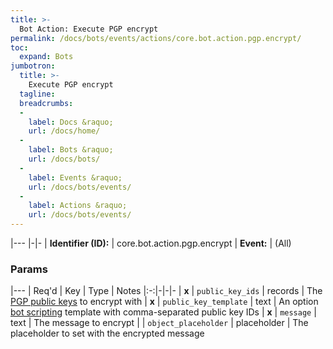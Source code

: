```yaml
---
title: >-
  Bot Action: Execute PGP encrypt
permalink: /docs/bots/events/actions/core.bot.action.pgp.encrypt/
toc:
  expand: Bots
jumbotron:
  title: >-
    Execute PGP encrypt
  tagline: 
  breadcrumbs:
  -
    label: Docs &raquo;
    url: /docs/home/
  -
    label: Bots &raquo;
    url: /docs/bots/
  -
    label: Events &raquo;
    url: /docs/bots/events/
  -
    label: Actions &raquo;
    url: /docs/bots/events/
---
```


|---
|-|-
| **Identifier (ID):** | core.bot.action.pgp.encrypt
| **Event:** | (All)

### Params

|---
| Req'd | Key | Type | Notes 
|:-:|-|-|-
| **x** | `public_key_ids` | records | The [PGP public keys](/docs/records/types/gpg_public_key/) to encrypt with
| **x** | `public_key_template` | text | An option [bot scripting](/docs/scripting/) template with comma-separated public key IDs
| **x** | `message` | text | The message to encrypt
|  | `object_placeholder` | placeholder | The placeholder to set with the encrypted message
